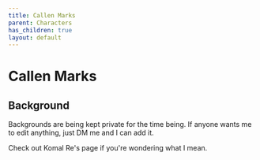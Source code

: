```yaml
---
title: Callen Marks
parent: Characters
has_children: true
layout: default
---
```


# Callen Marks

[//]: # (Image here?)

## Background
Backgrounds are being kept private for the time being. If anyone wants me to edit anything, just DM me and I can add it.

Check out Komal Re's page if you're wondering what I mean.